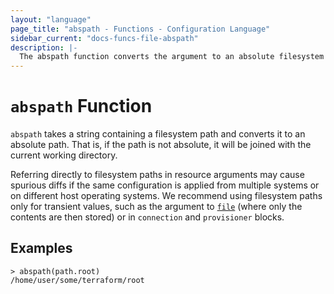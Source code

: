 ```yaml
---
layout: "language"
page_title: "abspath - Functions - Configuration Language"
sidebar_current: "docs-funcs-file-abspath"
description: |-
  The abspath function converts the argument to an absolute filesystem path.
---
```


# `abspath` Function

`abspath` takes a string containing a filesystem path and converts it
to an absolute path. That is, if the path is not absolute, it will be joined
with the current working directory.

Referring directly to filesystem paths in resource arguments may cause
spurious diffs if the same configuration is applied from multiple systems or on
different host operating systems. We recommend using filesystem paths only
for transient values, such as the argument to [`file`](./file.html) (where
only the contents are then stored) or in `connection` and `provisioner` blocks.

## Examples

```
> abspath(path.root)
/home/user/some/terraform/root
```
